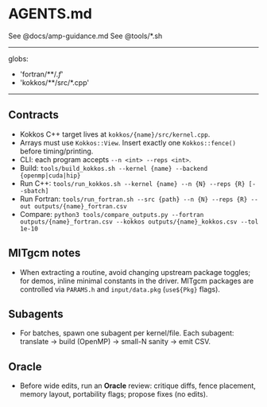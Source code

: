 # AGENTS.md

See @docs/amp-guidance.md
See @tools/*.sh

---
globs:
- 'fortran/**/*.f*'
- 'kokkos/**/src/*.cpp'
---

## Contracts

- Kokkos C++ target lives at `kokkos/{name}/src/kernel.cpp`.
- Arrays must use `Kokkos::View`. Insert exactly one `Kokkos::fence()` before timing/printing.
- CLI: each program accepts `--n <int> --reps <int>`.
- Build: `tools/build_kokkos.sh --kernel {name} --backend {openmp|cuda|hip}`
- Run C++: `tools/run_kokkos.sh --kernel {name} --n {N} --reps {R} [--sbatch]`
- Run Fortran: `tools/run_fortran.sh --src {path} --n {N} --reps {R} --out outputs/{name}_fortran.csv`
- Compare: `python3 tools/compare_outputs.py --fortran outputs/{name}_fortran.csv --kokkos outputs/{name}_kokkos.csv --tol 1e-10`

## MITgcm notes

- When extracting a routine, avoid changing upstream package toggles; for demos, inline minimal constants in the driver. MITgcm packages are controlled via `PARAMS.h` and `input/data.pkg` (`use${Pkg}` flags).

## Subagents

- For batches, spawn one subagent per kernel/file. Each subagent: translate → build (OpenMP) → small-N sanity → emit CSV.

## Oracle

- Before wide edits, run an **Oracle** review: critique diffs, fence placement, memory layout, portability flags; propose fixes (no edits).
